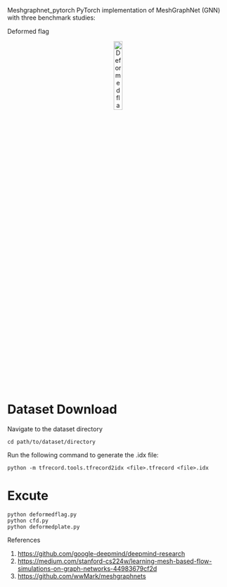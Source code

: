 Meshgraphnet_pytorch
PyTorch implementation of MeshGraphNet (GNN) with three benchmark studies:

Deformed flag
<p align="center">
  <img src="![world_anim](https://github.com/user-attachments/assets/43e31480-34bd-41e7-9632-d04c786efd7e)" width="20%" alt="Deformed flag simulation" loop="infinite" autoplay>
</p>

# Dataset Download 
Navigate to the dataset directory
```
cd path/to/dataset/directory
```
Run the following command to generate the .idx file:
```
python -m tfrecord.tools.tfrecord2idx <file>.tfrecord <file>.idx
```

# Excute
```
python deformedflag.py
python cfd.py
python deformedplate.py
```



References

1. https://github.com/google-deepmind/deepmind-research
2. https://medium.com/stanford-cs224w/learning-mesh-based-flow-simulations-on-graph-networks-44983679cf2d
3. https://github.com/wwMark/meshgraphnets

